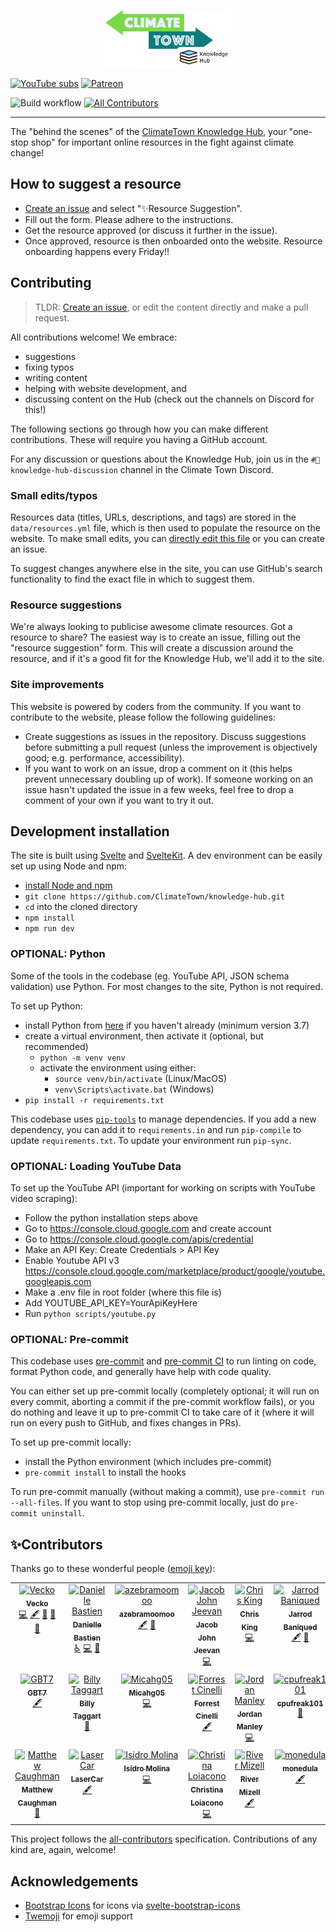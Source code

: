 <p align="center">
<a href="https://climatetown.github.io/knowledge-hub">
<img width="200" src="static/images/knowledge-hub-logo.png">
</a>
</p>

[![YouTube subs](https://img.shields.io/youtube/channel/subscribers/UCuVLG9pThvBABcYCm7pkNkA?label=ClimateTown&style=for-the-badge)](https://www.youtube.com/@ClimateTown)
[![Patreon](https://img.shields.io/badge/Patreon-F96854?style=for-the-badge&logo=patreon&logoColor=white)](https://www.patreon.com/ClimateTown)

![Build workflow](https://img.shields.io/github/actions/workflow/status/ClimateTown/knowledge-hub/build.yml?branch=main&label=website%20build)
[![All Contributors](https://img.shields.io/github/all-contributors/ClimateTown/knowledge-hub?color=ee8449&style=flat-square)](#✨contributors)

---

The "behind the scenes" of the [ClimateTown Knowledge Hub](https://climatetown.github.io/knowledge-hub), your "one-stop shop" for important online resources in the fight against climate change!

## How to suggest a resource

- [Create an issue](https://github.com/ClimateTown/knowledge-hub/issues/new/choose) and select "✨Resource Suggestion".
- Fill out the form. Please adhere to the instructions.
- Get the resource approved (or discuss it further in the issue).
- Once approved, resource is then onboarded onto the website. Resource onboarding happens every Friday!!

## Contributing

> TLDR: [Create an issue](https://github.com/ClimateTown/knowledge-hub/issues/new/choose), or edit the content directly and make a pull request.

All contributions welcome! We embrace:

- suggestions
- fixing typos
- writing content
- helping with website development, and
- discussing content on the Hub (check out the channels on Discord for this!)

The following sections go through how you can make different contributions. These will require you having a GitHub account.

For any discussion or questions about the Knowledge Hub, join us in the `#💬knowledge-hub-discussion` channel in the Climate Town Discord.

### Small edits/typos

Resources data (titles, URLs, descriptions, and tags) are stored in the `data/resources.yml` file, which is then used to populate the resource on the website. To make small edits, you can [directly edit this file](https://github.com/ClimateTown/knowledge-hub/edit/main/data/resources.yml) or you can create an issue.

To suggest changes anywhere else in the site, you can use GitHub's search functionality to find the exact file in which to suggest them.

### Resource suggestions

We're always looking to publicise awesome climate resources. Got a resource to share? The easiest way is to create an issue, filling out the "resource suggestion" form. This will create a discussion around the resource, and if it's a good fit for the Knowledge Hub, we'll add it to the site.

### Site improvements

This website is powered by coders from the community. If you want to contribute to the website, please follow the following guidelines:

- Create suggestions as issues in the repository. Discuss suggestions before submitting a pull request (unless the improvement is objectively good; e.g. performance, accessibility).
- If you want to work on an issue, drop a comment on it (this helps prevent unnecessary doubling up of work). If someone working on an issue hasn't updated the issue in a few weeks, feel free to drop a comment of your own if you want to try it out.

## Development installation

The site is built using [Svelte](https://svelte.dev/) and [SvelteKit](https://kit.svelte.dev/). A dev environment can be easily set up using Node and npm:

- [install Node and npm](https://docs.npmjs.com/downloading-and-installing-node-js-and-npm/)
- `git clone https://github.com/ClimateTown/knowledge-hub.git`
- `cd` into the cloned directory
- `npm install`
- `npm run dev`

### OPTIONAL: Python

Some of the tools in the codebase (eg. YouTube API, JSON schema validation) use Python. For most changes to the site, Python is not required.

To set up Python:

- install Python from [here](https://www.python.org/downloads/) if you haven't already (minimum version 3.7)
- create a virtual environment, then activate it (optional, but recommended)
  - `python -m venv venv`
  - activate the environment using either:
    - `source venv/bin/activate` (Linux/MacOS)
    - `venv\Scripts\activate.bat` (Windows)
- `pip install -r requirements.txt`

This codebase uses [`pip-tools`](https://pypi.org/project/pip-tools/) to manage dependencies. If you add a new dependency, you can add it to `requirements.in` and run `pip-compile` to update `requirements.txt`. To update your environment run `pip-sync`.

### OPTIONAL: Loading YouTube Data

To set up the YouTube API (important for working on scripts with YouTube video scraping):

- Follow the python installation steps above
- Go to <https://console.cloud.google.com> and create account
- Go to <https://console.cloud.google.com/apis/credential>
- Make an API Key: Create Credentials > API Key
- Enable Youtube API v3 <https://console.cloud.google.com/marketplace/product/google/youtube.googleapis.com>
- Make a .env file in root folder (where this file is)
- Add YOUTUBE_API_KEY=YourApiKeyHere
- Run `python scripts/youtube.py`

### OPTIONAL: Pre-commit

This codebase uses [pre-commit](https://pre-commit.com/) and [pre-commit CI](https://pre-commit.ci/) to run linting on code, format Python code, and generally have help with code quality.

You can either set up pre-commit locally (completely optional; it will run on every commit, aborting a commit if the pre-commit workflow fails), or you do nothing and leave it up to pre-commit CI to take care of it (where it will run on every push to GitHub, and fixes changes in PRs).

To set up pre-commit locally:

- install the Python environment (which includes pre-commit)
- `pre-commit install` to install the hooks

To run pre-commit manually (without making a commit), use `pre-commit run --all-files`. If you want to stop using pre-commit locally, just do `pre-commit uninstall`.

## ✨Contributors

Thanks go to these wonderful people ([emoji key](https://allcontributors.org/docs/en/emoji-key)):

<!-- ALL-CONTRIBUTORS-LIST:START - Do not remove or modify this section -->
<!-- prettier-ignore-start -->
<!-- markdownlint-disable -->
<table>
  <tbody>
    <tr>
      <td align="center" valign="top" width="14.28%"><a href="https://github.com/VeckoTheGecko"><img src="https://avatars.githubusercontent.com/u/36369090?v=4?s=60" width="60px;" alt="Vecko"/><br /><sub><b>Vecko</b></sub></a><br /><a href="https://github.com/ClimateTown/knowledge-hub/commits?author=VeckoTheGecko" title="Code">💻</a> <a href="#content-VeckoTheGecko" title="Content">🖋</a> <a href="#ideas-VeckoTheGecko" title="Ideas, Planning, & Feedback">🤔</a> <a href="#maintenance-VeckoTheGecko" title="Maintenance">🚧</a> <a href="#projectManagement-VeckoTheGecko" title="Project Management">📆</a></td>
      <td align="center" valign="top" width="14.28%"><a href="https://daniellemlbastien.com/"><img src="https://avatars.githubusercontent.com/u/4835191?v=4?s=60" width="60px;" alt="Danielle Bastien"/><br /><sub><b>Danielle Bastien</b></sub></a><br /><a href="#a11y-dmlb" title="Accessibility">️️️️♿️</a> <a href="https://github.com/ClimateTown/knowledge-hub/commits?author=dmlb" title="Code">💻</a> <a href="#maintenance-dmlb" title="Maintenance">🚧</a></td>
      <td align="center" valign="top" width="14.28%"><a href="https://github.com/azebramoomoo"><img src="https://avatars.githubusercontent.com/u/121310825?v=4?s=60" width="60px;" alt="azebramoomoo"/><br /><sub><b>azebramoomoo</b></sub></a><br /><a href="#content-azebramoomoo" title="Content">🖋</a> <a href="#design-azebramoomoo" title="Design">🎨</a></td>
      <td align="center" valign="top" width="14.28%"><a href="https://github.com/Jacobjeevan"><img src="https://avatars.githubusercontent.com/u/40040905?v=4?s=60" width="60px;" alt="Jacob John Jeevan"/><br /><sub><b>Jacob John Jeevan</b></sub></a><br /><a href="https://github.com/ClimateTown/knowledge-hub/commits?author=Jacobjeevan" title="Code">💻</a></td>
      <td align="center" valign="top" width="14.28%"><a href="https://github.com/Morzaram"><img src="https://avatars.githubusercontent.com/u/70202379?v=4?s=60" width="60px;" alt="Chris King"/><br /><sub><b>Chris King</b></sub></a><br /><a href="https://github.com/ClimateTown/knowledge-hub/commits?author=Morzaram" title="Code">💻</a></td>
      <td align="center" valign="top" width="14.28%"><a href="https://github.com/JarrodBaniqued"><img src="https://avatars.githubusercontent.com/u/132729879?v=4?s=60" width="60px;" alt="Jarrod Baniqued"/><br /><sub><b>Jarrod Baniqued</b></sub></a><br /><a href="#content-JarrodBaniqued" title="Content">🖋</a> <a href="https://github.com/ClimateTown/knowledge-hub/issues?q=author%3AJarrodBaniqued" title="Bug reports">🐛</a></td>
      <td align="center" valign="top" width="14.28%"><a href="https://github.com/tutterown"><img src="https://avatars.githubusercontent.com/u/1977859?v=4?s=60" width="60px;" alt="Nick Tutterow"/><br /><sub><b>Nick Tutterow</b></sub></a><br /><a href="https://github.com/ClimateTown/knowledge-hub/commits?author=tutterown" title="Code">💻</a> <a href="#content-tutterown" title="Content">🖋</a></td>
    </tr>
    <tr>
      <td align="center" valign="top" width="14.28%"><a href="https://github.com/GBT7"><img src="https://avatars.githubusercontent.com/u/1940589?v=4?s=60" width="60px;" alt="GBT7"/><br /><sub><b>GBT7</b></sub></a><br /><a href="#content-GBT7" title="Content">🖋</a></td>
      <td align="center" valign="top" width="14.28%"><a href="https://github.com/williamtaggart97"><img src="https://avatars.githubusercontent.com/u/49992113?v=4?s=60" width="60px;" alt="Billy Taggart"/><br /><sub><b>Billy Taggart</b></sub></a><br /><a href="#ideas-williamtaggart97" title="Ideas, Planning, & Feedback">🤔</a></td>
      <td align="center" valign="top" width="14.28%"><a href="https://github.com/Micahg05"><img src="https://avatars.githubusercontent.com/u/28328628?v=4?s=60" width="60px;" alt="Micahg05"/><br /><sub><b>Micahg05</b></sub></a><br /><a href="https://github.com/ClimateTown/knowledge-hub/commits?author=Micahg05" title="Code">💻</a></td>
      <td align="center" valign="top" width="14.28%"><a href="https://github.com/ForrestCinelli"><img src="https://avatars.githubusercontent.com/u/4729019?v=4?s=60" width="60px;" alt="Forrest Cinelli"/><br /><sub><b>Forrest Cinelli</b></sub></a><br /><a href="#content-ForrestCinelli" title="Content">🖋</a></td>
      <td align="center" valign="top" width="14.28%"><a href="https://github.com/werner33"><img src="https://avatars.githubusercontent.com/u/692461?v=4?s=60" width="60px;" alt="Jordan Manley"/><br /><sub><b>Jordan Manley</b></sub></a><br /><a href="https://github.com/ClimateTown/knowledge-hub/commits?author=werner33" title="Code">💻</a></td>
      <td align="center" valign="top" width="14.28%"><a href="https://discord.com/users/165584193093369856"><img src="https://uxwing.com/wp-content/themes/uxwing/download/brands-and-social-media/discord-square-color-icon.png?s=60" width="60px;" alt="cpufreak101"/><br /><sub><b>cpufreak101</b></sub></a><br /><a href="#design-cpufreak101#9442" title="Design">🎨</a></td>
      <td align="center" valign="top" width="14.28%"><a href="https://github.com/Veeltu"><img src="https://avatars.githubusercontent.com/u/88980422?v=4?s=60" width="60px;" alt="Paweł Andrys"/><br /><sub><b>Paweł Andrys</b></sub></a><br /><a href="https://github.com/ClimateTown/knowledge-hub/commits?author=Veeltu" title="Code">💻</a></td>
    </tr>
    <tr>
      <td align="center" valign="top" width="14.28%"><a href="http://hackerone.com"><img src="https://avatars.githubusercontent.com/u/69660071?v=4?s=60" width="60px;" alt="Matthew Caughman"/><br /><sub><b>Matthew Caughman</b></sub></a><br /><a href="https://github.com/ClimateTown/knowledge-hub/pulls?q=is%3Apr+reviewed-by%3Amacaugh" title="Reviewed Pull Requests">👀</a></td>
      <td align="center" valign="top" width="14.28%"><a href="https://github.com/Lasercar"><img src="https://avatars.githubusercontent.com/u/64717068?v=4?s=60" width="60px;" alt="LaserCar"/><br /><sub><b>LaserCar</b></sub></a><br /><a href="#content-LaserCar" title="Content">🖋</a></td>
      <td align="center" valign="top" width="14.28%"><a href="https://www.linkedin.com/in/isidro-molina-b20497215/"><img src="https://avatars.githubusercontent.com/u/86175612?v=4?s=60" width="60px;" alt="Isidro Molina"/><br /><sub><b>Isidro Molina</b></sub></a><br /><a href="https://github.com/ClimateTown/knowledge-hub/commits?author=imolina212" title="Code">💻</a></td>
      <td align="center" valign="top" width="14.28%"><a href="https://www.linkedin.com/in/christina-loiacono/"><img src="https://avatars.githubusercontent.com/u/65386414?v=4?s=60" width="60px;" alt="Christina Loiacono"/><br /><sub><b>Christina Loiacono</b></sub></a><br /><a href="https://github.com/ClimateTown/knowledge-hub/commits?author=christina-ml" title="Code">💻</a></td>
      <td align="center" valign="top" width="14.28%"><a href="https://github.com/rivermizell"><img src="https://avatars.githubusercontent.com/u/97765376?v=4?s=60" width="60px;" alt="River Mizell"/><br /><sub><b>River Mizell</b></sub></a><br /><a href="#content-rivermizell" title="Content">🖋</a></td>
      <td align="center" valign="top" width="14.28%"><a href="https://github.com/monedula"><img src="https://avatars.githubusercontent.com/u/139066628?v=4?s=60" width="60px;" alt="monedula"/><br /><sub><b>monedula</b></sub></a><br /><a href="#content-monedula" title="Content">🖋</a></td>
    </tr>
  </tbody>
</table>

<!-- markdownlint-restore -->
<!-- prettier-ignore-end -->

<!-- ALL-CONTRIBUTORS-LIST:END -->

This project follows the [all-contributors](https://allcontributors.org) specification. Contributions of any kind are, again, welcome!

## Acknowledgements

- [Bootstrap Icons](https://icons.getbootstrap.com/) for icons via [svelte-bootstrap-icons](https://www.npmjs.com/package/svelte-bootstrap-icons)
- [Twemoji](https://twemoji.twitter.com/) for emoji support

